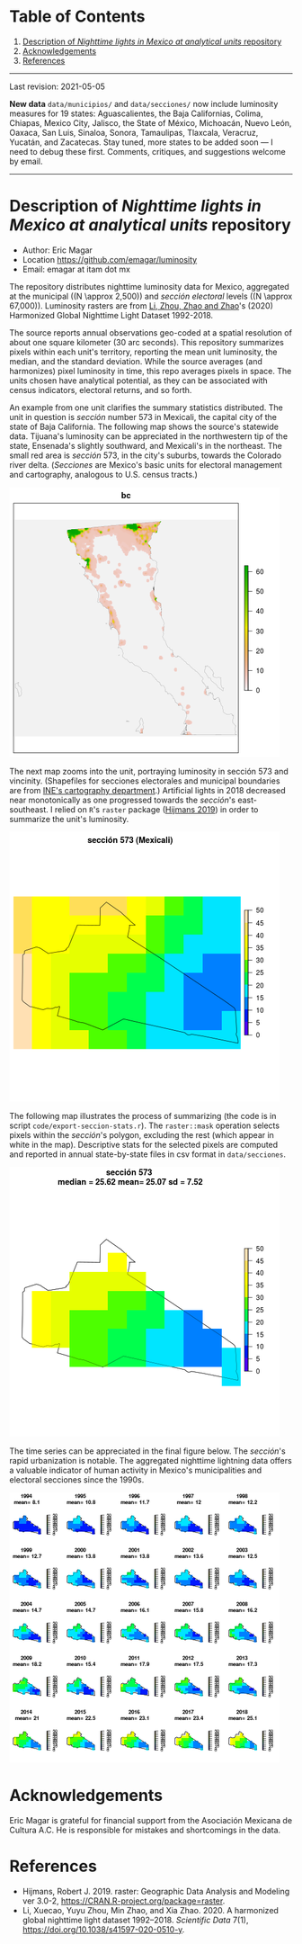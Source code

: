 
# Table of Contents

1.  [Description of *Nighttime lights in Mexico at analytical units* repository](#org75718d8)
2.  [Acknowledgements](#orga05e239)
3.  [References](#org60440ce)

---

Last revision: 2021-05-05

**New data** `data/municipios/` and `data/secciones/` now include luminosity measures for 19 states: Aguascalientes, the Baja Californias, Colima, Chiapas, Mexico City, Jalisco, the State of México, Michoacán, Nuevo León, Oaxaca, San Luis, Sinaloa, Sonora, Tamaulipas, Tlaxcala, Veracruz, Yucatán, and Zacatecas. Stay tuned, more states to be added soon &#x2014; I need to debug these first. Comments, critiques, and suggestions welcome by email.  

---


<a id="org75718d8"></a>

# Description of *Nighttime lights in Mexico at analytical units* repository

-   Author: Eric Magar
-   Location <https://github.com/emagar/luminosity>
-   Email: emagar at itam dot mx

The repository distributes nighttime luminosity data for Mexico, aggregated at the municipal (\(N \approx 2,500\)) and *sección electoral* levels (\(N \approx 67,000\)). Luminosity rasters are from [Li, Zhou, Zhao and Zhao](https://www.nature.com/articles/s41597-020-0510-y)'s (2020) Harmonized Global Nighttime Light Dataset 1992-2018. 

The source reports annual observations geo-coded at a spatial resolution of about one square kilometer (30 arc seconds). This repository summarizes pixels within each unit's territory, reporting the mean unit luminosity, the median, and the standard deviation. While the source averages (and harmonizes) pixel luminosity in time, this repo averages pixels in space. The units chosen have analytical potential, as they can be associated with census indicators, electoral returns, and so forth.

An example from one unit clarifies the summary statistics distributed. The unit in question is *sección* number 573 in Mexicali, the capital city of the state of Baja California. The following map shows the source's statewide data. Tijuana's luminosity can be appreciated in the northwestern tip of the state, Ensenada's slightly southward, and Mexicali's in the northeast. The small red area is *sección* 573, in the city's suburbs, towards the Colorado river delta. (*Secciones* are Mexico's basic units for electoral management and cartography, analogous to U.S. census tracts.) 

![img](./pics/bc.png "Baja California's statewide nighttime lights for 2018")

The next map zooms into the unit, portraying luminosity in sección 573 and vincinity. (Shapefiles for secciones electorales and municipal boundaries are from [INE's cartography department](https://cartografia.ife.org.mx/sige7/?cartografia=mapas).) Artificial lights in 2018 decreased near monotonically as one progressed towards the *sección*'s east-southeast. I relied on `R`'s `raster` package ([Hijmans 2019](https://cran.r-project.org/web/packages/raster/index.html)) in order to summarize the unit's luminosity.

![img](./pics/bc-100-crop.png "Luminosity around the chosen sección")

The following map illustrates the process of summarizing (the code is in script `code/export-seccion-stats.r`). The `raster::mask` operation selects pixels within the *sección*'s polygon, excluding the rest (which appear in white in the map). Descriptive stats for the selected pixels are computed and reported in annual state-by-state files in csv format in `data/secciones`. 

![img](./pics/bc-100-mask.png "Nighttime lights inside sección 573")

The time series can be appreciated in the final figure below. The *sección*'s rapid urbanization is notable. The aggregated nighttime lightning data offers a valuable indicator of human activity in Mexico's municipalities and electoral secciones since the 1990s. 

![img](./pics/bc-100-mask-1994-2018.png)


<a id="orga05e239"></a>

# Acknowledgements

Eric Magar is grateful for financial support from the Asociación Mexicana de Cultura A.C. He is responsible for mistakes and shortcomings in the data. 


<a id="org60440ce"></a>

# References

-   Hijmans, Robert J. 2019. raster: Geographic Data Analysis and Modeling ver 3.0-2,  <https://CRAN.R-project.org/package=raster>.
-   Li, Xuecao, Yuyu Zhou, Min Zhao, and Xia Zhao. 2020. A harmonized global nighttime light dataset 1992–2018. *Scientific Data* 7(1), <https://doi.org/10.1038/s41597-020-0510-y>.

